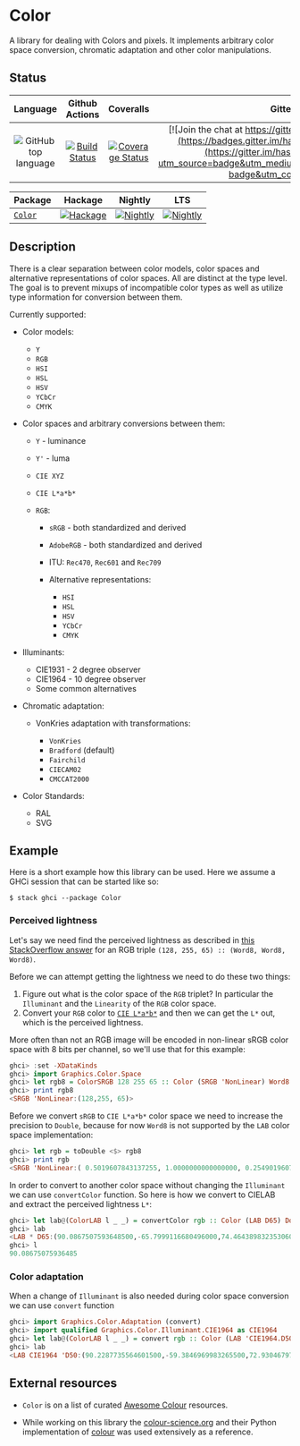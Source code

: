 # Color

A library for dealing with Colors and pixels. It implements arbitrary color space
conversion, chromatic adaptation and other color manipulations.

## Status

| Language | Github Actions | Coveralls |Gitter.im |
|:--------:|:--------------:|:---------:|:--------:|
| ![GitHub top language](https://img.shields.io/github/languages/top/lehins/Color.svg) | [![Build Status](https://github.com/lehins/Color/workflows/Color-CI/badge.svg)](https://github.com/lehins/Color/actions) | [![Coverage Status](https://coveralls.io/repos/github/lehins/Color/badge.svg?branch=master)](https://coveralls.io/github/lehins/Color?branch=master) | [![Join the chat at https://gitter.im/haskell-massiv/Lobby](https://badges.gitter.im/haskell-massiv/Lobby.svg)](https://gitter.im/haskell-massiv/Lobby?utm_source=badge&utm_medium=badge&utm_campaign=pr-badge&utm_content=badge)

|      Package       | Hackage | Nightly | LTS |
|:-------------------|:-------:|:-------:|:---:|
|  [`Color`](https://github.com/lehins/Color/tree/master/Color)|                                       [![Hackage](https://img.shields.io/hackage/v/Color.svg)](https://hackage.haskell.org/package/Color)|                                                                                                        [![Nightly](https://www.stackage.org/package/Color/badge/nightly)](https://www.stackage.org/nightly/package/Color)|                                                                                         [![Nightly](https://www.stackage.org/package/Color/badge/lts)](https://www.stackage.org/lts/package/Color)|

## Description

There is a clear separation between color models, color spaces and alternative
representations of color spaces. All are distinct at the type level. The goal is to
prevent mixups of incompatible color types as well as utilize type information for
conversion between them.

Currently supported:

* Color models:

  * `Y`
  * `RGB`
  * `HSI`
  * `HSL`
  * `HSV`
  * `YCbCr`
  * `CMYK`

* Color spaces and arbitrary conversions between them:

  * `Y` - luminance
  * `Y'` - luma
  * `CIE XYZ`
  * `CIE L*a*b*`
  * `RGB`:

    * `sRGB` - both standardized and derived
    * `AdobeRGB` - both standardized and derived
    * ITU: `Rec470`, `Rec601` and `Rec709`
    * Alternative representations:

      * `HSI`
      * `HSL`
      * `HSV`
      * `YCbCr`
      * `CMYK`

* Illuminants:

  * CIE1931 - 2 degree observer
  * CIE1964 - 10 degree observer
  * Some common alternatives

* Chromatic adaptation:

  * VonKries adaptation with transformations:

      * `VonKries`
      * `Bradford` (default)
      * `Fairchild`
      * `CIECAM02`
      * `CMCCAT2000`

* Color Standards:

  * RAL
  * SVG

## Example

Here is a short example how this library can be used. Here we assume a GHCi session that
can be started like so:

```shell
$ stack ghci --package Color
```

### Perceived lightness

Let's say we need find the perceived lightness as described in [this StackOverflow
answer](https://stackoverflow.com/questions/596216/formula-to-determine-perceived-brightness-of-rgb-color/56678483#56678483)
for an RGB triple `(128, 255, 65) :: (Word8, Word8, Word8)`.

Before we can attempt getting the lightness we need to do these two things:

1. Figure out what is the color space of the `RGB` triplet? In particular the `Illuminant`
   and the `Linearity` of the `RGB` color space.
2. Convert your `RGB` color to [`CIE
   L*a*b*`](https://en.wikipedia.org/wiki/CIELAB_color_space) and then we can get the `L*`
   out, which is the perceived lightness.

More often than not an RGB image will be encoded in non-linear sRGB color space with 8 bits
per channel, so we'll use that for this example:

```haskell
ghci> :set -XDataKinds
ghci> import Graphics.Color.Space
ghci> let rgb8 = ColorSRGB 128 255 65 :: Color (SRGB 'NonLinear) Word8
ghci> print rgb8
<SRGB 'NonLinear:(128,255, 65)>
```

Before we convert `sRGB` to `CIE L*a*b*` color space we need to increase the precision to
`Double`, because for now `Word8` is not supported by the `LAB` color space implementation:

```haskell
ghci> let rgb = toDouble <$> rgb8
ghci> print rgb
<SRGB 'NonLinear:( 0.5019607843137255, 1.0000000000000000, 0.2549019607843137)>
```

In order to convert to another color space without changing the `Illuminant` we can use
`convertColor` function. So here is how we convert to CIELAB and extract the perceived
lightness `L*`:

```haskell
ghci> let lab@(ColorLAB l _ _) = convertColor rgb :: Color (LAB D65) Double
ghci> lab
<LAB * D65:(90.0867507593648500,-65.7999116680496000,74.4643898323530600)>
ghci> l
90.08675075936485
```

### Color adaptation

When a change of `Illuminant` is also needed during color space conversion we can use
`convert` function

```haskell
ghci> import Graphics.Color.Adaptation (convert)
ghci> import qualified Graphics.Color.Illuminant.CIE1964 as CIE1964
ghci> let lab@(ColorLAB l _ _) = convert rgb :: Color (LAB 'CIE1964.D50) Double
ghci> lab
<LAB CIE1964 'D50:(90.2287735564601500,-59.3846969983265500,72.9304679742930800)>
```

## External resources

* `Color` is on a list of curated [Awesome Colour](https://awesome-colour.org/#haskell)
  resources.

* While working on this library the [colour-science.org](https://www.colour-science.org/)
  and their Python implementation of [colour](https://github.com/colour-science/colour)
  was used extensively as a reference.
